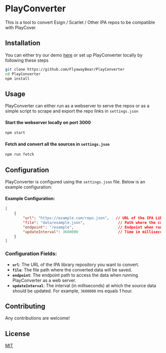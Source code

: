 # PlayConverter

This is a tool to convert Esign / Scarlet / Other IPA repos to be compatible with PlayCover

## Installation

You can either try our demo [here](https://repo.cutie.host/) or set up PlayConverter locally by following these steps

```bash
git clone https://github.com/FlyawayBear/PlayConverter
cd PlayConverter
npm install
```

## Usage

PlayConverter can either run as a webserver to serve the repos or as a simple script to scrape and export the repo links in ``settings.json``

#### Start the webserver locally on port 3000
```bash
npm start
```

#### Fetch and convert all the sources in ``settings.json``
```bash
npm run fetch
```

## Configuration

PlayConverter is configured using the `settings.json` file. Below is an example configuration:

#### Example Configuration:
```json
[
    {
        "url": "https://example.com/repo.json",   // URL of the IPA Library
        "file": "data/example.json",               // Path where the converted data will be exported
        "endpoint": "/example",                    // Endpoint when running as a web server
        "updateInterval": 3600000                  // Time in milliseconds for how often the source should update
    }
]
```

### Configuration Fields:

- **`url`**: The URL of the IPA library repository you want to convert.
- **`file`**: The file path where the converted data will be saved.
- **`endpoint`**: The endpoint path to access the data when running PlayConverter as a web server.
- **`updateInterval`**: The interval (in milliseconds) at which the source data should be updated. For example, `3600000` ms equals 1 hour.

## Contributing

Any contributions are welcome!

## License

[MIT](https://choosealicense.com/licenses/mit/)
